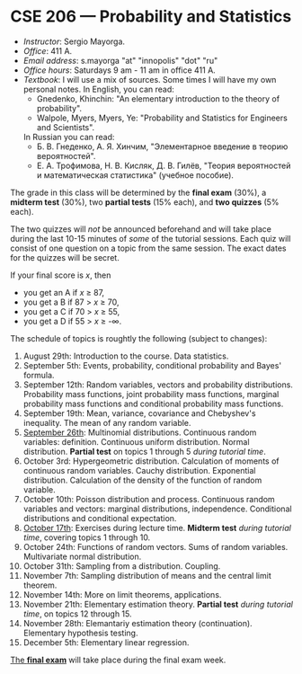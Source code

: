 # CSE 206 — Probability and Statistics

<ul>
<li> <i>Instructor</i>: Sergio Mayorga.</li>
<li> <i>Office</i>: 411 A. </li>
<li> <i>Email address</i>: s.mayorga "at" "innopolis" "dot" "ru" </li>
<li> <i>Office hours</i>: Saturdays 9 am - 11 am in office 411 A. </li>
<li> <i>Textbook</i>: I will use a mix of sources. Some times I will have my own personal notes. In English, you can read:
  <ul> 
    <li> Gnedenko, Khinchin: "An elementary introduction to the theory of probability". </li>
    <li> Walpole, Myers, Myers, Ye: "Probability and Statistics for Engineers and Scientists".  </li>
  </ul>
  In Russian you can read:
  <ul>
    <li> Б. В. Гнеденко, А. Я. Хинчим, "Элементарное введение в теорию вероятностей".</li>
    <li> Е. А. Трофимова, Н. В. Кисляк, Д. В. Гилёв, "Теория вероятностей и математическая статистика" (учебное пособие). </li>
  </ul>
</ul>

The grade in this class will be determined by the **final exam** (30%), a **midterm test** (30%),
two **partial tests** (15% each), and **two quizzes** (5% each).

The two quizzes will _not_ be announced beforehand and will take place during the last 10-15 minutes of *some* of the tutorial sessions. 
Each quiz will consist of one question on a topic from the same session. 
The exact dates for the quizzes will be secret.

If your final score is _x_, then

* you get an A if _x_ ≥ 87,
* you get a B if 87 > _x_ ≥ 70,
* you get a C if 70 > _x_ ≥ 55,
* you get a D if 55 > _x_ ≥ -∞.

The schedule of topics is roughtly the following (subject to changes): 

1. August 29th: Introduction to the course. Data statistics.
2. September 5th: Events, probability, conditional probability and Bayes' formula.
3. September 12th: Random variables, vectors and probability distributions. 
Probability mass functions, joint probability mass functions, marginal probability mass
functions and conditional probability mass functions.
5. September 19th: Mean, variance, covariance and Chebyshev's inequality. The mean of 
any random variable.
7. <ins>September 26th</ins>:  Multinomial distributions. Continuous random variables:
definition. Continuous uniform distribution. Normal distribution.  **Partial test** on
topics 1 through 5 *during tutorial time*.
8. October 3rd:  Hypergeometric distribution. Calculation of moments of continuous random variables.
Cauchy distribution. Exponential distribution. Calculation of the density of the function of
random variable.
10. October 10th: Poisson distribution and process. Continuous random variables and vectors:
marginal distributions, independence. Conditional distributions
and conditional expectation.
11. <ins>October 17th</ins>: Exercises during lecture time. **Midterm test** *during tutorial time*, covering topics 1 through 10.
12. October 24th: Functions of random vectors. Sums of random variables. Multivariate normal distribution.
13. October 31th: Sampling from a distribution. Coupling.
14. November 7th: Sampling distribution of means and the central limit theorem.
15. November 14th: More on limit theorems, applications. 
16. November 21th: Elementary estimation theory. **Partial test** *during tutorial time*, on topics 12 through 15.
17. November 28th: Elemantariy estimation theory (continuation). Elementary hypothesis testing.
18. December 5th: Elementary linear regression.

<ins>The **final exam**</ins> will take place during the final exam week.
